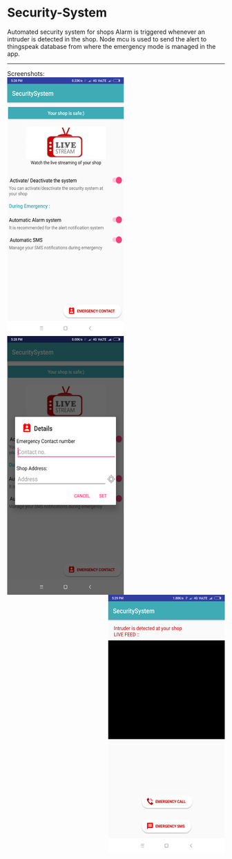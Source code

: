 # Security-System
Automated security system for shops
Alarm is triggered whenever an intruder is detected in the shop. Node mcu is used to send the alert to thingspeak database from where the emergency mode is managed in the app.
<hr>
Screenshots:
<br>
<img src="https://github.com/iamjaspreetsingh/Security-System/blob/master/Screenshots/1.png" align="left" height="600" width="270" >
<img src="https://github.com/iamjaspreetsingh/Security-System/blob/master/Screenshots/2.png" align="left" height="600" width="270" >
<img src="https://github.com/iamjaspreetsingh/Security-System/blob/master/Screenshots/3.png" align="right" height="600" width="270" >
